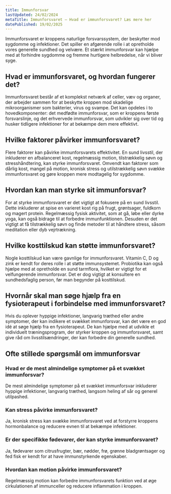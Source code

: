 ```yaml
---
title: Immunforsvar
lastUpdated: 24/02/2024
metaTitle: Immunforsvaret – Hvad er immunforsvaret? Læs mere her
datePublished: 19/02/2025
---
```


Immunforsvaret er kroppens naturlige forsvarssystem, der beskytter mod sygdomme og infektioner. Det spiller en afgørende rolle i at opretholde vores generelle sundhed og velvære. Et stærkt immunforsvar kan hjælpe med at forhindre sygdomme og fremme hurtigere helbredelse, når vi bliver syge.

## Hvad er immunforsvaret, og hvordan fungerer det?

Immunforsvaret består af et komplekst netværk af celler, væv og organer, der arbejder sammen for at beskytte kroppen mod skadelige mikroorganismer som bakterier, virus og svampe. Det kan opdeles i to hovedkomponenter: det medfødte immunforsvar, som er kroppens første forsvarslinje, og det erhvervede immunforsvar, som udvikler sig over tid og husker tidligere infektioner for at bekæmpe dem mere effektivt.

## Hvilke faktorer påvirker immunforsvaret?

Flere faktorer kan påvirke immunforsvarets effektivitet. En sund livsstil, der inkluderer en afbalanceret kost, regelmæssig motion, tilstrækkelig søvn og stresshåndtering, kan styrke immunforsvaret. Omvendt kan faktorer som dårlig kost, mangel på motion, kronisk stress og utilstrækkelig søvn svække immunforsvaret og gøre kroppen mere modtagelig for sygdomme.

## Hvordan kan man styrke sit immunforsvar?

For at styrke immunforsvaret er det vigtigt at fokusere på en sund livsstil. Dette inkluderer at spise en varieret kost rig på frugt, grøntsager, fuldkorn og magert protein. Regelmæssig fysisk aktivitet, som at gå, løbe eller dyrke yoga, kan også bidrage til at forbedre immunfunktionen. Desuden er det vigtigt at få tilstrækkelig søvn og finde metoder til at håndtere stress, såsom meditation eller dyb vejrtrækning.

## Hvilke kosttilskud kan støtte immunforsvaret?

Nogle kosttilskud kan være gavnlige for immunforsvaret. Vitamin C, D og zink er kendt for deres rolle i at støtte immunsystemet. Probiotika kan også hjælpe med at opretholde en sund tarmflora, hvilket er vigtigt for et velfungerende immunforsvar. Det er dog vigtigt at konsultere en sundhedsfaglig person, før man begynder på kosttilskud.

## Hvornår skal man søge hjælp fra en fysioterapeut i forbindelse med immunforsvaret?

Hvis du oplever hyppige infektioner, langvarig træthed eller andre symptomer, der kan indikere et svækket immunforsvar, kan det være en god idé at søge hjælp fra en fysioterapeut. De kan hjælpe med at udvikle et individuelt træningsprogram, der styrker kroppen og immunforsvaret, samt give råd om livsstilsændringer, der kan forbedre din generelle sundhed.

## Ofte stillede spørgsmål om immunforsvar

### Hvad er de mest almindelige symptomer på et svækket immunforsvar?

De mest almindelige symptomer på et svækket immunforsvar inkluderer hyppige infektioner, langvarig træthed, langsom heling af sår og generel utilpashed.

### Kan stress påvirke immunforsvaret?

Ja, kronisk stress kan svække immunforsvaret ved at forstyrre kroppens hormonbalance og reducere evnen til at bekæmpe infektioner.

### Er der specifikke fødevarer, der kan styrke immunforsvaret?

Ja, fødevarer som citrusfrugter, bær, nødder, frø, grønne bladgrøntsager og fed fisk er kendt for at have immunstyrkende egenskaber.

### Hvordan kan motion påvirke immunforsvaret?

Regelmæssig motion kan forbedre immunforsvarets funktion ved at øge cirkulationen af immunceller og reducere inflammation i kroppen.
